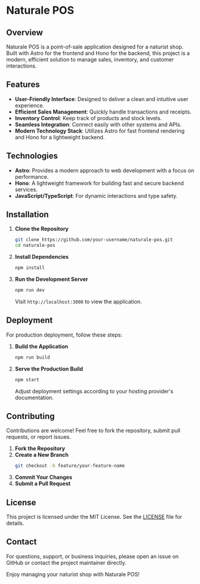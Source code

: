 # Naturale POS

## Overview

Naturale POS is a point-of-sale application designed for a naturist shop. Built with Astro for the frontend and Hono for the backend, this project is a modern, efficient solution to manage sales, inventory, and customer interactions.

## Features

- **User-Friendly Interface**: Designed to deliver a clean and intuitive user experience.
- **Efficient Sales Management**: Quickly handle transactions and receipts.
- **Inventory Control**: Keep track of products and stock levels.
- **Seamless Integration**: Connect easily with other systems and APIs.
- **Modern Technology Stack**: Utilizes Astro for fast frontend rendering and Hono for a lightweight backend.

## Technologies

- **Astro**: Provides a modern approach to web development with a focus on performance.
- **Hono**: A lightweight framework for building fast and secure backend services.
- **JavaScript/TypeScript**: For dynamic interactions and type safety.

## Installation

1. **Clone the Repository**

   ```bash
   git clone https://github.com/your-username/naturale-pos.git
   cd naturale-pos
   ```

2. **Install Dependencies**

   ```bash
   npm install
   ```

3. **Run the Development Server**
   ```bash
   npm run dev
   ```
   Visit `http://localhost:3000` to view the application.

## Deployment

For production deployment, follow these steps:

1. **Build the Application**

   ```bash
   npm run build
   ```

2. **Serve the Production Build**
   ```bash
   npm start
   ```
   Adjust deployment settings according to your hosting provider's documentation.

## Contributing

Contributions are welcome! Feel free to fork the repository, submit pull requests, or report issues.

1. **Fork the Repository**
2. **Create a New Branch**
   ```bash
   git checkout -b feature/your-feature-name
   ```
3. **Commit Your Changes**
4. **Submit a Pull Request**

## License

This project is licensed under the MIT License. See the [LICENSE](./LICENSE) file for details.

## Contact

For questions, support, or business inquiries, please open an issue on GitHub or contact the project maintainer directly.

Enjoy managing your naturist shop with Naturale POS!
